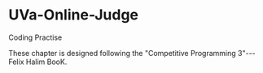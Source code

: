 # UVa-Online-Judge
Coding Practise

These chapter is designed following the "Competitive Programming 3"--- Felix Halim BooK.
